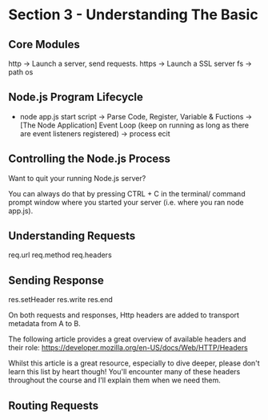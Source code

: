 # Section 3 - Understanding The Basic

## Core Modules
http -> Launch a server, send requests.
https -> Launch a SSL server
fs -> 
path
os

## Node.js Program Lifecycle
- node app.js
start script -> Parse Code, Register, Variable & Fuctions -> [The Node Application] Event Loop (keep on running as long as there are event listeners registered) -> process ecit

## Controlling the Node.js Process
Want to quit your running Node.js server?

You can always do that by pressing CTRL + C in the terminal/ command prompt window where you started your server (i.e. where you ran node app.js).

## Understanding Requests
req.url
req.method
req.headers

## Sending Response
res.setHeader
res.write
res.end

On both requests and responses, Http headers are added to transport metadata from A to B.

The following article provides a great overview of available headers and their role: https://developer.mozilla.org/en-US/docs/Web/HTTP/Headers

Whilst this article is a great resource, especially to dive deeper, please don't learn this list by heart though! You'll encounter many of these headers throughout the course and I'll explain them when we need them.

## Routing Requests
